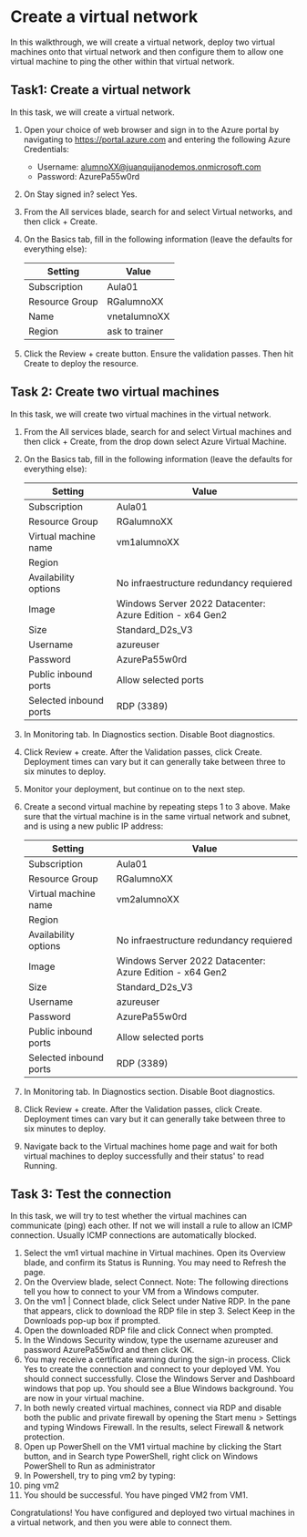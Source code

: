 # Create a virtual network #
In this walkthrough, we will create a virtual network, deploy two virtual machines onto that virtual network and then configure them to allow one virtual machine to ping the other within that virtual network.

## Task1: Create a virtual network ##
In this task, we will create a virtual network.

1. Open your choice of web browser and sign in to the Azure portal by navigating to https://portal.azure.com and entering the following Azure Credentials:
    * Username: alumnoXX@juanquijanodemos.onmicrosoft.com
    * Password: AzurePa55w0rd
2. On Stay signed in? select Yes.
3. From the All services blade, search for and select Virtual networks, and then click + Create.
4. On the Basics tab, fill in the following information (leave the defaults for everything else):

    | Setting | Value |
    |---------|-------|
    | Subscription | Aula01 |
    | Resource Group | RGalumnoXX |
    | Name | vnetalumnoXX |
    | Region | ask to trainer |

5. Click the Review + create button. Ensure the validation passes. Then hit Create to deploy the resource.

## Task 2: Create two virtual machines ##
In this task, we will create two virtual machines in the virtual network.
1. From the All services blade, search for and select Virtual machines and then click + Create, from the drop down select Azure Virtual Machine.
2. On the Basics tab, fill in the following information (leave the defaults for everything else):

    | Setting | Value |
    |---------|-------|
    | Subscription | Aula01 |
    | Resource Group | RGalumnoXX |
    | Virtual machine name | vm1alumnoXX |
    | Region | <same vnet> |
    | Availability options | No infraestructure redundancy requiered |
    | Image | Windows Server 2022 Datacenter: Azure Edition - x64 Gen2 |
    | Size | Standard_D2s_V3 |
    | Username | azureuser |
    | Password | AzurePa55w0rd |
    | Public inbound ports | Allow selected ports |
    | Selected inbound ports | RDP (3389) |

4. In Monitoring tab. In Diagnostics section. Disable Boot diagnostics.
6. Click Review + create. After the Validation passes, click Create. Deployment times can vary but it can generally take between three to six minutes to deploy.
7. Monitor your deployment, but continue on to the next step.
8. Create a second virtual machine by repeating steps 1 to 3 above. Make sure that the virtual machine is in the same virtual network and subnet, and is using a new public IP address:

    | Setting | Value |
    |---------|-------|
    | Subscription | Aula01 |
    | Resource Group | RGalumnoXX |
    | Virtual machine name | vm2alumnoXX |
    | Region | <same vnet> |
    | Availability options | No infraestructure redundancy requiered |
    | Image | Windows Server 2022 Datacenter: Azure Edition - x64 Gen2 |
    | Size | Standard_D2s_V3 |
    | Username | azureuser |
    | Password | AzurePa55w0rd |
    | Public inbound ports | Allow selected ports |
    | Selected inbound ports | RDP (3389) |

4. In Monitoring tab. In Diagnostics section. Disable Boot diagnostics.

6. Click Review + create. After the Validation passes, click Create. Deployment times can vary but it can generally take between three to six minutes to deploy.

9. Navigate back to the Virtual machines home page and wait for both virtual machines to deploy successfully and their status' to read Running.

## Task 3: Test the connection ##
In this task, we will try to test whether the virtual machines can communicate (ping) each other. If not we will install a rule to allow an ICMP connection. Usually ICMP connections are automatically blocked.
1. Select the vm1 virtual machine in Virtual machines. Open its Overview blade, and confirm its Status is Running. You may need to Refresh the page.
2. On the Overview blade, select Connect.
Note: The following directions tell you how to connect to your VM from a Windows computer.
3. On the vm1 | Connect blade, click Select under Native RDP. In the pane that appears, click to download the RDP file in step 3. Select Keep in the Downloads pop-up box if prompted.
4. Open the downloaded RDP file and click Connect when prompted.
5. In the Windows Security window, type the username azureuser and password AzurePa55w0rd and then click OK.
6. You may receive a certificate warning during the sign-in process. Click Yes to create the connection and connect to your deployed VM. You should connect successfully. Close the Windows Server and Dashboard windows that pop up. You should see a Blue Windows background. You are now in your virtual machine.
7. In both newly created virtual machines, connect via RDP and disable both the public and private firewall by opening the Start menu > Settings and typing Windows Firewall. In the results, select Firewall & network protection.
8. Open up PowerShell on the VM1 virtual machine by clicking the Start button, and in Search type PowerShell, right click on Windows PowerShell to Run as administrator
9. In Powershell, try to ping vm2 by typing:
10. ping vm2
11. You should be successful. You have pinged VM2 from VM1.

Congratulations! You have configured and deployed two virtual machines in a virtual network, and then you were able to connect them.

